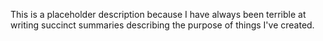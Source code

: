 This is a placeholder description because I have always been terrible at writing succinct summaries describing the purpose of things I've created.
